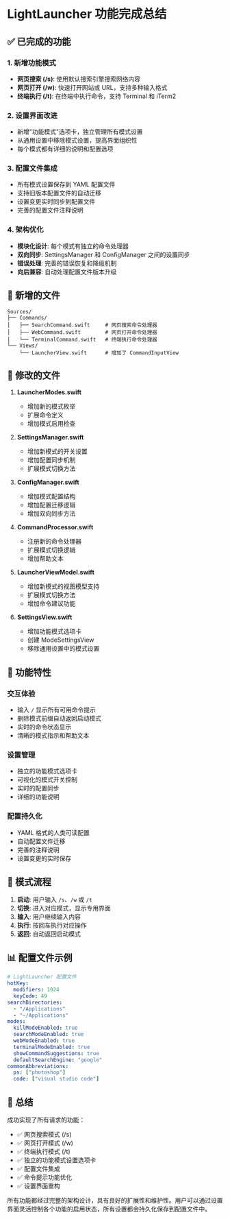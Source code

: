 # LightLauncher 功能完成总结

## ✅ 已完成的功能

### 1. 新增功能模式
- **网页搜索 (/s)**: 使用默认搜索引擎搜索网络内容
- **网页打开 (/w)**: 快速打开网站或 URL，支持多种输入格式
- **终端执行 (/t)**: 在终端中执行命令，支持 Terminal 和 iTerm2

### 2. 设置界面改进
- 新增"功能模式"选项卡，独立管理所有模式设置
- 从通用设置中移除模式设置，提高界面组织性
- 每个模式都有详细的说明和配置选项

### 3. 配置文件集成
- 所有模式设置保存到 YAML 配置文件
- 支持旧版本配置文件的自动迁移
- 设置变更实时同步到配置文件
- 完善的配置文件注释说明

### 4. 架构优化
- **模块化设计**: 每个模式有独立的命令处理器
- **双向同步**: SettingsManager 和 ConfigManager 之间的设置同步
- **错误处理**: 完善的错误恢复和降级机制
- **向后兼容**: 自动处理配置文件版本升级

## 📁 新增的文件

```
Sources/
├── Commands/
│   ├── SearchCommand.swift     # 网页搜索命令处理器
│   ├── WebCommand.swift        # 网页打开命令处理器
│   └── TerminalCommand.swift   # 终端执行命令处理器
└── Views/
    └── LauncherView.swift      # 增加了 CommandInputView
```

## 🔧 修改的文件

1. **LauncherModes.swift**
   - 增加新的模式枚举
   - 扩展命令定义
   - 增加模式启用检查

2. **SettingsManager.swift**
   - 增加新模式的开关设置
   - 增加配置同步机制
   - 扩展模式切换方法

3. **ConfigManager.swift**
   - 增加模式配置结构
   - 增加配置迁移逻辑
   - 增加双向同步方法

4. **CommandProcessor.swift**
   - 注册新的命令处理器
   - 扩展模式切换逻辑
   - 增加帮助文本

5. **LauncherViewModel.swift**
   - 增加新模式的视图模型支持
   - 扩展模式切换方法
   - 增加命令建议功能

6. **SettingsView.swift**
   - 增加功能模式选项卡
   - 创建 ModeSettingsView
   - 移除通用设置中的模式设置

## 🎯 功能特性

### 交互体验
- 输入 `/` 显示所有可用命令提示
- 删除模式前缀自动返回启动模式
- 实时的命令状态显示
- 清晰的模式指示和帮助文本

### 设置管理
- 独立的功能模式选项卡
- 可视化的模式开关控制
- 实时的配置同步
- 详细的功能说明

### 配置持久化
- YAML 格式的人类可读配置
- 自动配置文件迁移
- 完善的注释说明
- 设置变更的实时保存

## 🔄 模式流程

1. **启动**: 用户输入 `/s`、`/w` 或 `/t`
2. **切换**: 进入对应模式，显示专用界面
3. **输入**: 用户继续输入内容
4. **执行**: 按回车执行对应操作
5. **返回**: 自动返回启动模式

## 📊 配置文件示例

```yaml
# LightLauncher 配置文件
hotKey:
  modifiers: 1024
  keyCode: 49
searchDirectories:
  - "/Applications"
  - "~/Applications"
modes:
  killModeEnabled: true
  searchModeEnabled: true
  webModeEnabled: true
  terminalModeEnabled: true
  showCommandSuggestions: true
  defaultSearchEngine: "google"
commonAbbreviations:
  ps: ["photoshop"]
  code: ["visual studio code"]
```

## 🎉 总结

成功实现了所有请求的功能：
- ✅ 网页搜索模式 (/s)
- ✅ 网页打开模式 (/w)  
- ✅ 终端执行模式 (/t)
- ✅ 独立的功能模式设置选项卡
- ✅ 配置文件集成
- ✅ 命令提示功能优化
- ✅ 设置界面重构

所有功能都经过完整的架构设计，具有良好的扩展性和维护性。用户可以通过设置界面灵活控制各个功能的启用状态，所有设置都会持久化保存到配置文件中。
